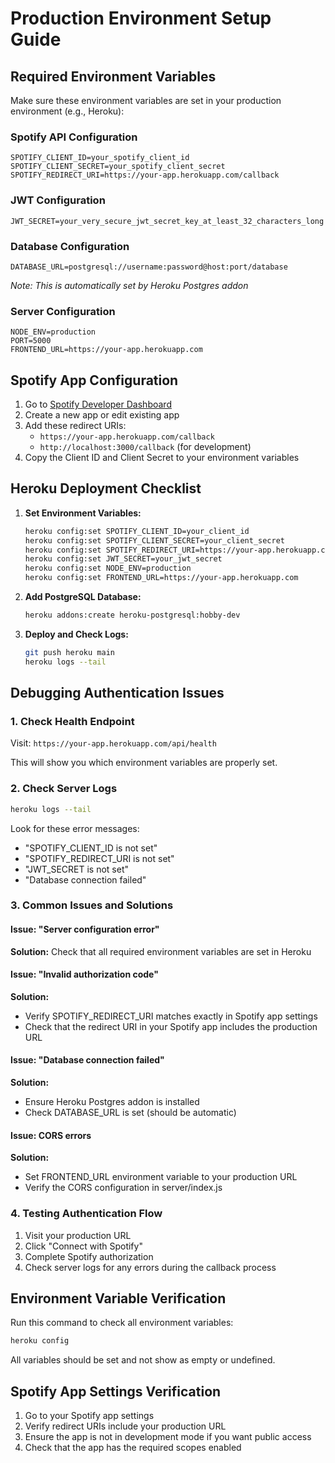 # Production Environment Setup Guide

## Required Environment Variables

Make sure these environment variables are set in your production environment (e.g., Heroku):

### Spotify API Configuration

```
SPOTIFY_CLIENT_ID=your_spotify_client_id
SPOTIFY_CLIENT_SECRET=your_spotify_client_secret
SPOTIFY_REDIRECT_URI=https://your-app.herokuapp.com/callback
```

### JWT Configuration

```
JWT_SECRET=your_very_secure_jwt_secret_key_at_least_32_characters_long
```

### Database Configuration

```
DATABASE_URL=postgresql://username:password@host:port/database
```

_Note: This is automatically set by Heroku Postgres addon_

### Server Configuration

```
NODE_ENV=production
PORT=5000
FRONTEND_URL=https://your-app.herokuapp.com
```

## Spotify App Configuration

1. Go to [Spotify Developer Dashboard](https://developer.spotify.com/dashboard)
2. Create a new app or edit existing app
3. Add these redirect URIs:
   - `https://your-app.herokuapp.com/callback`
   - `http://localhost:3000/callback` (for development)
4. Copy the Client ID and Client Secret to your environment variables

## Heroku Deployment Checklist

1. **Set Environment Variables:**

   ```bash
   heroku config:set SPOTIFY_CLIENT_ID=your_client_id
   heroku config:set SPOTIFY_CLIENT_SECRET=your_client_secret
   heroku config:set SPOTIFY_REDIRECT_URI=https://your-app.herokuapp.com/callback
   heroku config:set JWT_SECRET=your_jwt_secret
   heroku config:set NODE_ENV=production
   heroku config:set FRONTEND_URL=https://your-app.herokuapp.com
   ```

2. **Add PostgreSQL Database:**

   ```bash
   heroku addons:create heroku-postgresql:hobby-dev
   ```

3. **Deploy and Check Logs:**
   ```bash
   git push heroku main
   heroku logs --tail
   ```

## Debugging Authentication Issues

### 1. Check Health Endpoint

Visit: `https://your-app.herokuapp.com/api/health`

This will show you which environment variables are properly set.

### 2. Check Server Logs

```bash
heroku logs --tail
```

Look for these error messages:

- "SPOTIFY_CLIENT_ID is not set"
- "SPOTIFY_REDIRECT_URI is not set"
- "JWT_SECRET is not set"
- "Database connection failed"

### 3. Common Issues and Solutions

#### Issue: "Server configuration error"

**Solution:** Check that all required environment variables are set in Heroku

#### Issue: "Invalid authorization code"

**Solution:**

- Verify SPOTIFY_REDIRECT_URI matches exactly in Spotify app settings
- Check that the redirect URI in your Spotify app includes the production URL

#### Issue: "Database connection failed"

**Solution:**

- Ensure Heroku Postgres addon is installed
- Check DATABASE_URL is set (should be automatic)

#### Issue: CORS errors

**Solution:**

- Set FRONTEND_URL environment variable to your production URL
- Verify the CORS configuration in server/index.js

### 4. Testing Authentication Flow

1. Visit your production URL
2. Click "Connect with Spotify"
3. Complete Spotify authorization
4. Check server logs for any errors during the callback process

## Environment Variable Verification

Run this command to check all environment variables:

```bash
heroku config
```

All variables should be set and not show as empty or undefined.

## Spotify App Settings Verification

1. Go to your Spotify app settings
2. Verify redirect URIs include your production URL
3. Ensure the app is not in development mode if you want public access
4. Check that the app has the required scopes enabled
